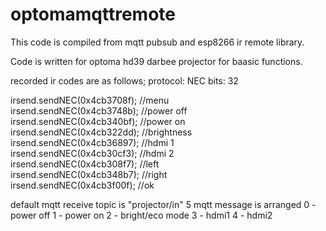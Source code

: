 # optomamqttremote

This code is compiled from mqtt pubsub and esp8266 ir remote library.  

Code is written for optoma hd39 darbee projector for baasic functions.

recorded ir codes are as follows;
protocol: NEC
bits: 32

irsend.sendNEC(0x4cb3708f); //menu  
irsend.sendNEC(0x4cb3748b); //power off  
irsend.sendNEC(0x4cb340bf); //power on  
irsend.sendNEC(0x4cb322dd); //brightness  
irsend.sendNEC(0x4cb36897); //hdmi 1  
irsend.sendNEC(0x4cb30cf3); //hdmi 2  
irsend.sendNEC(0x4cb308f7); //left  
irsend.sendNEC(0x4cb348b7); //right  
irsend.sendNEC(0x4cb3f00f); //ok  

default mqtt receive topic is "projector/in"
5 mqtt message is arranged
0 - power off
1 - power on
2 - bright/eco mode
3 - hdmi1
4 - hdmi2

